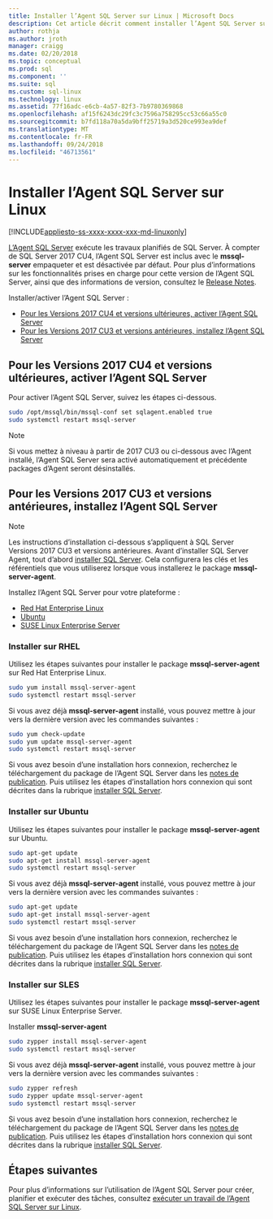 ```yaml
---
title: Installer l’Agent SQL Server sur Linux | Microsoft Docs
description: Cet article décrit comment installer l’Agent SQL Server sur Linux.
author: rothja
ms.author: jroth
manager: craigg
ms.date: 02/20/2018
ms.topic: conceptual
ms.prod: sql
ms.component: ''
ms.suite: sql
ms.custom: sql-linux
ms.technology: linux
ms.assetid: 77f16adc-e6cb-4a57-82f3-7b9780369868
ms.openlocfilehash: af15f6243dc29fc3c7596a758295cc53c66a55c0
ms.sourcegitcommit: b7fd118a70a5da9bff25719a3d520ce993ea9def
ms.translationtype: MT
ms.contentlocale: fr-FR
ms.lasthandoff: 09/24/2018
ms.locfileid: "46713561"
---
```

# <a name="install-sql-server-agent-on-linux"></a>Installer l’Agent SQL Server sur Linux

[!INCLUDE[appliesto-ss-xxxx-xxxx-xxx-md-linuxonly](../includes/appliesto-ss-xxxx-xxxx-xxx-md-linuxonly.md)]

 [L’Agent SQL Server](https://docs.microsoft.com/sql/ssms/agent/sql-server-agent) exécute les travaux planifiés de SQL Server. À compter de SQL Server 2017 CU4, l’Agent SQL Server est inclus avec le **mssql-server** empaqueter et est désactivée par défaut. Pour plus d’informations sur les fonctionnalités prises en charge pour cette version de l’Agent SQL Server, ainsi que des informations de version, consultez le [Release Notes](sql-server-linux-release-notes.md).

 Installer/activer l’Agent SQL Server :
- [Pour les Versions 2017 CU4 et versions ultérieures, activer l’Agent SQL Server](#EnableAgentAfterCU4)
- [Pour les Versions 2017 CU3 et versions antérieures, installez l’Agent SQL Server](#InstallAgentBelowCU4)


## <a name="EnableAgentAfterCU4">Pour les Versions 2017 CU4 et versions ultérieures, activer l’Agent SQL Server</a>

 Pour activer l’Agent SQL Server, suivez les étapes ci-dessous.

```bash
sudo /opt/mssql/bin/mssql-conf set sqlagent.enabled true 
sudo systemctl restart mssql-server
```

> [!NOTE]
> Si vous mettez à niveau à partir de 2017 CU3 ou ci-dessous avec l’Agent installé, l’Agent SQL Server sera activé automatiquement et précédente packages d’Agent seront désinstallés.  

## <a name="InstallAgentBelowCU4">Pour les Versions 2017 CU3 et versions antérieures, installez l’Agent SQL Server</a>

> [!NOTE]
> Les instructions d’installation ci-dessous s’appliquent à SQL Server Versions 2017 CU3 et versions antérieures. Avant d’installer SQL Server Agent, tout d’abord [installer SQL Server](sql-server-linux-setup.md#platforms). Cela configurera les clés et les référentiels que vous utiliserez lorsque vous installerez le package **mssql-server-agent**.

Installez l’Agent SQL Server pour votre plateforme :
- [Red Hat Enterprise Linux](#RHEL)
- [Ubuntu](#ubuntu)
- [SUSE Linux Enterprise Server](#SLES)

### <a name="RHEL">Installer sur RHEL</a>

Utilisez les étapes suivantes pour installer le package **mssql-server-agent** sur Red Hat Enterprise Linux. 

```bash
sudo yum install mssql-server-agent
sudo systemctl restart mssql-server
```

Si vous avez déjà **mssql-server-agent** installé, vous pouvez mettre à jour vers la dernière version avec les commandes suivantes :

```bash
sudo yum check-update
sudo yum update mssql-server-agent
sudo systemctl restart mssql-server
```

Si vous avez besoin d’une installation hors connexion, recherchez le téléchargement du package de l’Agent SQL Server dans les [notes de publication](sql-server-linux-release-notes.md).  Puis utilisez les étapes d’installation hors connexion qui sont décrites dans la rubrique [installer SQL Server](sql-server-linux-setup.md#offline).

### <a name="ubuntu">Installer sur Ubuntu</a>

Utilisez les étapes suivantes pour installer le package **mssql-server-agent** sur Ubuntu.  

```bash
sudo apt-get update 
sudo apt-get install mssql-server-agent
sudo systemctl restart mssql-server
```

Si vous avez déjà **mssql-server-agent** installé, vous pouvez mettre à jour vers la dernière version avec les commandes suivantes :

```bash
sudo apt-get update 
sudo apt-get install mssql-server-agent
sudo systemctl restart mssql-server
```

Si vous avez besoin d’une installation hors connexion, recherchez le téléchargement du package de l’Agent SQL Server dans les [notes de publication](sql-server-linux-release-notes.md).  Puis utilisez les étapes d’installation hors connexion qui sont décrites dans la rubrique [installer SQL Server](sql-server-linux-setup.md#offline).

### <a name="SLES">Installer sur SLES</a>

Utilisez les étapes suivantes pour installer le package **mssql-server-agent** sur SUSE Linux Enterprise Server. 

Installer **mssql-server-agent** 

```bash
sudo zypper install mssql-server-agent
sudo systemctl restart mssql-server
```

Si vous avez déjà **mssql-server-agent** installé, vous pouvez mettre à jour vers la dernière version avec les commandes suivantes :

```bash
sudo zypper refresh
sudo zypper update mssql-server-agent
sudo systemctl restart mssql-server
```

Si vous avez besoin d’une installation hors connexion, recherchez le téléchargement du package de l’Agent SQL Server dans les [notes de publication](sql-server-linux-release-notes.md).  Puis utilisez les étapes d’installation hors connexion qui sont décrites dans la rubrique [installer SQL Server](sql-server-linux-setup.md#offline).

## <a name="next-steps"></a>Étapes suivantes
Pour plus d’informations sur l’utilisation de l’Agent SQL Server pour créer, planifier et exécuter des tâches, consultez [exécuter un travail de l’Agent SQL Server sur Linux](sql-server-linux-run-sql-server-agent-job.md).
